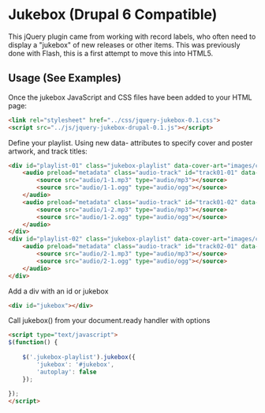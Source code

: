 # Jukebox (Drupal 6 Compatible) #

This jQuery plugin came from working with record labels, who often need to display a "jukebox" of new releases or other items. This was previously done with Flash, this is a first attempt to move this into HTML5.

## Usage (See Examples)

Once the jukebox JavaScript and CSS files have been added to your HTML page:

```html
<link rel="stylesheet" href="../css/jquery-jukebox-0.1.css">
<script src="../js/jquery-jukebox-drupal-0.1.js"></script>
```

Define your playlist. Using new data- attributes to specify cover and poster artwork, and track titles:

```html
<div id="playlist-01" class="jukebox-playlist" data-cover-art="images/covers/playlist-01.jpg" data-poster-art="images/posters/playlist-01.jpg">
	<audio preload="metadata" class="audio-track" id="track01-01" data-track-title="Track 01">
		<source src="audio/1-1.mp3" type="audio/mp3"></source>
		<source src="audio/1-1.ogg" type="audio/ogg"></source>
	</audio>
	<audio preload="metadata" class="audio-track" id="track01-02" data-track-title="Track 02">
		<source src="audio/1-2.mp3" type="audio/mp3"></source>
		<source src="audio/1-2.ogg" type="audio/ogg"></source>
	</audio>
</div>
<div id="playlist-02" class="jukebox-playlist" data-cover-art="images/covers/playlist-02.jpg" data-poster-art="images/posters/playlist-02.jpg">
	<audio preload="metadata" class="audio-track" id="track02-01" data-track-title="Track 01">
		<source src="audio/2-1.mp3" type="audio/mp3"></source>
		<source src="audio/2-1.ogg" type="audio/ogg"></source>
	</audio>
</div>
```

Add a div with an id or jukebox

```html
<div id="jukebox"></div>
```
Call jukebox() from your document.ready handler with options


```html
<script type="text/javascript">
$(function() {
	
	$('.jukebox-playlist').jukebox({
		'jukebox': '#jukebox',
		'autoplay': false
	});
	
});
</script>
```
